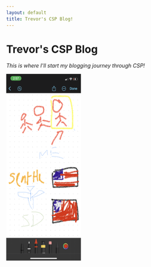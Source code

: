 ```yaml
---
layout: default
title: Trevor's CSP Blog!
---
```



# Trevor's CSP Blog 
*This is where I'll start my blogging journey through CSP!*

<img src="images/IMG_1068.PNG" alt="Freeform" style="width:200px;height:500px">

